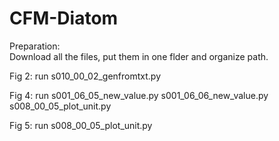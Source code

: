 # CFM-Diatom

Preparation:
<br>Download all the files, put them in one flder and organize path. 

Fig 2: run s010_00_02_genfromtxt.py

Fig 4: run s001_06_05_new_value.py s001_06_06_new_value.py s008_00_05_plot_unit.py 

Fig 5: run s008_00_05_plot_unit.py
